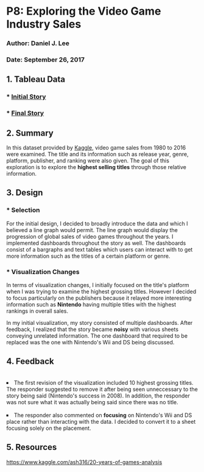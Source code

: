
# P8: Exploring the Video Game Industry Sales

### Author: Daniel J. Lee
### Date: September 26, 2017

## 1. Tableau Data

### * [Initial Story](https://public.tableau.com/views/Udacity-Initial/ExploringtheVideoGameIndustrySales?:embed=y&:display_count=yes&publish=yes)

### * [Final Story](https://public.tableau.com/shared/MQW9P2R4R?:display_count=yes)

## 2. Summary

In this dataset provided by [Kaggle](https://www.kaggle.com/gregorut/videogamesales), video game sales from 1980 to 2016 were examined. The title and its information such as release year, genre, platform, publisher, and ranking were also given. The goal of this exploration is to explore the <b>highest selling titles</b> through those relative information.

## 3. Design

### * Selection

For the initial design, I decided to broadly introduce the data and which I believed a line graph would permit. The line graph would display the progression of global sales of video games throughout the years. I implemented dashboards throughout the story as well. The dashboards consist of a bargraphs and text tables which users can interact with to get more information such as the titles of a certain platform or genre.

### * Visualization Changes

In terms of visualization changes, I initially focused on the title's platform when I was trying to examine the highest grossing titles. However I decided to focus particularly on the publishers because it relayed more interesting information such as <b>Nintendo</b> having multiple titles with the highest rankings in overall sales.

In my initial visualization, my story consisted of multiple dashboards. After feedback, I realized that the story became <b>noisy</b> with various sheets conveying unrelated information. The one dashboard that required to be replaced was the one with Nintendo's Wii and DS being discussed.

## 4. Feedback
<br>
<li type='square'> The first revision of the visualization included 10 highest grossing titles. The responder suggested to remove it after being seen unneccessary to the story being said (Nintendo's success in 2008). In addition, the responder was not sure what it was actually being said since there was no title.</li>
<br>
<li type='square'>The responder also commented on <b>focusing</b> on Nintendo's Wii and DS place rather than interacting with the data. I decided to convert it to a sheet focusing solely on the placement.</li>

## 5. Resources

https://www.kaggle.com/ash316/20-years-of-games-analysis

